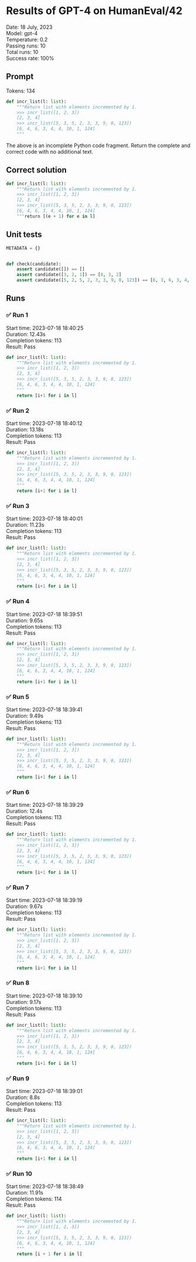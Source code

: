 # Results of GPT-4 on HumanEval/42
Date: 18 July, 2023<br />
Model: gpt-4<br />
Temperature: 0.2<br />
Passing runs: 10<br />
Total runs: 10<br />
Success rate: 100%
## Prompt
Tokens: 134
```python
def incr_list(l: list):
    """Return list with elements incremented by 1.
    >>> incr_list([1, 2, 3])
    [2, 3, 4]
    >>> incr_list([5, 3, 5, 2, 3, 3, 9, 0, 123])
    [6, 4, 6, 3, 4, 4, 10, 1, 124]
    """
```
The above is an incomplete Python code fragment. Return the complete and correct code with no additional text.
## Correct solution
```python
def incr_list(l: list):
    """Return list with elements incremented by 1.
    >>> incr_list([1, 2, 3])
    [2, 3, 4]
    >>> incr_list([5, 3, 5, 2, 3, 3, 9, 0, 123])
    [6, 4, 6, 3, 4, 4, 10, 1, 124]
    """return [(e + 1) for e in l]
```
## Unit tests
```python
METADATA = {}


def check(candidate):
    assert candidate([]) == []
    assert candidate([3, 2, 1]) == [4, 3, 2]
    assert candidate([5, 2, 5, 2, 3, 3, 9, 0, 123]) == [6, 3, 6, 3, 4, 4, 10, 1, 124]
```
## Runs
### ✅ Run 1
Start time: 2023-07-18 18:40:25<br />
Duration: 12.43s<br />
Completion tokens: 113<br />
Result: Pass
```python
def incr_list(l: list):
    """Return list with elements incremented by 1.
    >>> incr_list([1, 2, 3])
    [2, 3, 4]
    >>> incr_list([5, 3, 5, 2, 3, 3, 9, 0, 123])
    [6, 4, 6, 3, 4, 4, 10, 1, 124]
    """
    return [i+1 for i in l]
```
### ✅ Run 2
Start time: 2023-07-18 18:40:12<br />
Duration: 13.18s<br />
Completion tokens: 113<br />
Result: Pass
```python
def incr_list(l: list):
    """Return list with elements incremented by 1.
    >>> incr_list([1, 2, 3])
    [2, 3, 4]
    >>> incr_list([5, 3, 5, 2, 3, 3, 9, 0, 123])
    [6, 4, 6, 3, 4, 4, 10, 1, 124]
    """
    return [i+1 for i in l]
```
### ✅ Run 3
Start time: 2023-07-18 18:40:01<br />
Duration: 11.23s<br />
Completion tokens: 113<br />
Result: Pass
```python
def incr_list(l: list):
    """Return list with elements incremented by 1.
    >>> incr_list([1, 2, 3])
    [2, 3, 4]
    >>> incr_list([5, 3, 5, 2, 3, 3, 9, 0, 123])
    [6, 4, 6, 3, 4, 4, 10, 1, 124]
    """
    return [i+1 for i in l]
```
### ✅ Run 4
Start time: 2023-07-18 18:39:51<br />
Duration: 9.65s<br />
Completion tokens: 113<br />
Result: Pass
```python
def incr_list(l: list):
    """Return list with elements incremented by 1.
    >>> incr_list([1, 2, 3])
    [2, 3, 4]
    >>> incr_list([5, 3, 5, 2, 3, 3, 9, 0, 123])
    [6, 4, 6, 3, 4, 4, 10, 1, 124]
    """
    return [i+1 for i in l]
```
### ✅ Run 5
Start time: 2023-07-18 18:39:41<br />
Duration: 9.49s<br />
Completion tokens: 113<br />
Result: Pass
```python
def incr_list(l: list):
    """Return list with elements incremented by 1.
    >>> incr_list([1, 2, 3])
    [2, 3, 4]
    >>> incr_list([5, 3, 5, 2, 3, 3, 9, 0, 123])
    [6, 4, 6, 3, 4, 4, 10, 1, 124]
    """
    return [i+1 for i in l]
```
### ✅ Run 6
Start time: 2023-07-18 18:39:29<br />
Duration: 12.4s<br />
Completion tokens: 113<br />
Result: Pass
```python
def incr_list(l: list):
    """Return list with elements incremented by 1.
    >>> incr_list([1, 2, 3])
    [2, 3, 4]
    >>> incr_list([5, 3, 5, 2, 3, 3, 9, 0, 123])
    [6, 4, 6, 3, 4, 4, 10, 1, 124]
    """
    return [i+1 for i in l]
```
### ✅ Run 7
Start time: 2023-07-18 18:39:19<br />
Duration: 9.67s<br />
Completion tokens: 113<br />
Result: Pass
```python
def incr_list(l: list):
    """Return list with elements incremented by 1.
    >>> incr_list([1, 2, 3])
    [2, 3, 4]
    >>> incr_list([5, 3, 5, 2, 3, 3, 9, 0, 123])
    [6, 4, 6, 3, 4, 4, 10, 1, 124]
    """
    return [i+1 for i in l]
```
### ✅ Run 8
Start time: 2023-07-18 18:39:10<br />
Duration: 9.17s<br />
Completion tokens: 113<br />
Result: Pass
```python
def incr_list(l: list):
    """Return list with elements incremented by 1.
    >>> incr_list([1, 2, 3])
    [2, 3, 4]
    >>> incr_list([5, 3, 5, 2, 3, 3, 9, 0, 123])
    [6, 4, 6, 3, 4, 4, 10, 1, 124]
    """
    return [i+1 for i in l]
```
### ✅ Run 9
Start time: 2023-07-18 18:39:01<br />
Duration: 8.8s<br />
Completion tokens: 113<br />
Result: Pass
```python
def incr_list(l: list):
    """Return list with elements incremented by 1.
    >>> incr_list([1, 2, 3])
    [2, 3, 4]
    >>> incr_list([5, 3, 5, 2, 3, 3, 9, 0, 123])
    [6, 4, 6, 3, 4, 4, 10, 1, 124]
    """
    return [i+1 for i in l]
```
### ✅ Run 10
Start time: 2023-07-18 18:38:49<br />
Duration: 11.91s<br />
Completion tokens: 114<br />
Result: Pass
```python
def incr_list(l: list):
    """Return list with elements incremented by 1.
    >>> incr_list([1, 2, 3])
    [2, 3, 4]
    >>> incr_list([5, 3, 5, 2, 3, 3, 9, 0, 123])
    [6, 4, 6, 3, 4, 4, 10, 1, 124]
    """
    return [i + 1 for i in l]
```
